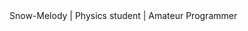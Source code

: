 <!DOCTYPE html>
<html lang="en-US">
  <head>
    <meta charset="UTF-8">
    <meta name="keywords" content="HTML, CSS">
    <meta name="author" content="Snow-Melody">
    <meta name="desrciption" content="Snow-Melody README">
    <meta name="viewport" content="width=device=width, intial-scale=1.0">
    Snow-Melody | Physics student | Amateur Programmer
  </head>
  <body>
    <header>
      <img src="
     <h1></h1> 
    </header>
  
  </body>
</html>

<!---
Snow-Melody/Snow-Melody is a ✨ special ✨ repository because its `README.md` (this file) appears on your GitHub profile.
You can click the Preview link to take a look at your changes.
--->
